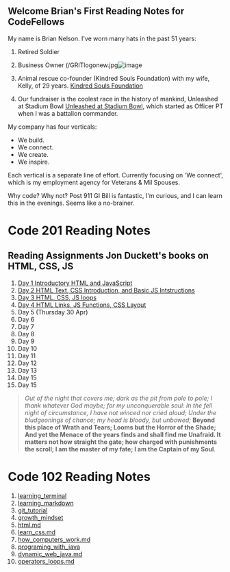 
## Welcome Brian's First Reading Notes for CodeFellows

My name is Brian Nelson. I've worn many hats in the past 51 years:

1. Retired Soldier

2. Business Owner (/GRITlogonew.jpg![image](https://user-images.githubusercontent.com/82063641/114231652-8fccac00-992f-11eb-86e8-9f5fec6d0855.png)
3. Animal rescue co-founder (Kindred Souls Foundation) with my wife, Kelly, of 29 years. [Kindred Souls Foundation](https://kindredsoulsfoundation.org)
4. Our fundraiser is the coolest race in the history of mankind, Unleashed at Stadium Bowl [Unleashed at Stadium Bowl](https://unleashedatstadiumbowl.org), which started as Officer PT when I was a battalion commander.

My company has four verticals:

* We build.
* We connect.
* We create.
* We inspire.

Each vertical is a separate line of effort. Currently focusing on 'We connect', which is my employment agency for Veterans & Mil Spouses.

Why code? Why not? Post 911 GI Bill is fantastic, I'm curious, and I can learn this in the evenings. Seems like a no-brainer.

# Code 201 Reading Notes

## Reading Assignments Jon Duckett's books on HTML, CSS, JS

  1. [Day 1 Introductory HTML and JavaScript](201notes/class-01.md)
  2. [Day 2 HTML Text, CSS Introduction, and Basic JS Intstructions](201notes/class-02.md)
  3. [Day 3 HTML, CSS, JS loops](201notes/class-03.md)
  4. [Day 4 HTML Links, JS Functions, CSS Layout](201notes/class-04.md)
  5. Day 5 (Thursday 30 Apr)
  6. Day 6
  7. Day 7
  8. Day 8
  9. Day 9
  10. Day 10
  11. Day 11
  12. Day 12
  13. Day 13
  14. Day 15
  15. Day 15
  
  > *Out of the night that covers me; dark as the pit from pole to pole;
  > I thank whatever God maybe; for my unconquerable soul:
  > In the fell night of circumstance, I have not winced nor cried aloud;
  > Under the bludgeonings of chance; my head is bloody, but unbowed;*
  > **Beyond this place of Wrath and Tears; Looms but the Horror of the Shade;
  > And yet the Menace of the years finds and shall find me Unafraid.
  > It matters not how straight the gate; how charged with punishments the scroll;
  > I am the master of my fate;
  > I am the Captain of my Soul**.

# Code 102 Reading Notes

1. [learning_terminal](102notes/learning_terminal.md)
2. [learning_markdown](102notes/learning_markdown.md)
3. [git_tutorial](102notes/git_tutorial.md)
4. [growth_mindset](102notes/growth_mindset.md)
5. [html.md](102notes/html.md)
6. [learn_css.md](102notes/learn_css.md)
7. [how_computers_work.md](102notes/how_computers_work.md)
8. [programing_with_java](102notes/programing_with_java)
9. [dynamic_web_java.md](102notes/dynamic_web_java.md)
10. [operators_loops.md](102notes/operators_loops.md)
